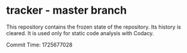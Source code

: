 # tracker - master branch

This repository contains the frozen state of the repository.
Its history is cleared. It is used only for static code
analysis with Codacy.

Commit Time: 1725677028